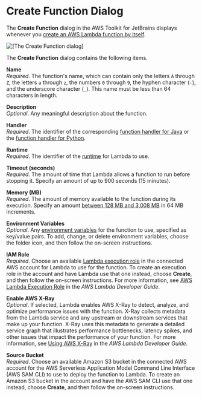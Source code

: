 # Create Function Dialog<a name="create-function-dialog"></a>

The **Create Function** dialog in the AWS Toolkit for JetBrains displays whenever you [create an AWS Lambda function by itself](key-tasks.md#key-tasks-lambda-create-standalone)\.

![\[The Create Function dialog\]](http://docs.aws.amazon.com/toolkit-for-jetbrains/latest/userguide/)

The **Create Function** dialog contains the following items\.

**Name**  
*Required*\. The function's name, which can contain only the letters `A` through `Z`, the letters `a` through `z`, the numbers `0` through `9`, the hyphen character \(`-`\), and the underscore character \(`_`\)\. This name must be less than 64 characters in length\. 

**Description**  
*Optional*\. Any meaningful description about the function\. 

**Handler**  
*Required*\. The identifier of the corresponding [function handler for Java](https://docs.aws.amazon.com/lambda/latest/dg/java-programming-model-handler-types.html) or the [function handler for Python](https://docs.aws.amazon.com/lambda/latest/dg/python-programming-model-handler-types.html)\. 

**Runtime**  
*Required*\. The identifier of the [runtime](https://docs.aws.amazon.com/lambda/latest/dg/lambda-runtimes.html) for Lambda to use\.

**Timeout \(seconds\)**  
*Required*\. The amount of time that Lambda allows a function to run before stopping it\. Specify an amount of up to 900 seconds \(15 minutes\)\.

**Memory \(MB\)**  
*Required*\. The amount of memory available to the function during its execution\. Specify an amount [between 128 MB and 3,008 MB](https://docs.aws.amazon.com/lambda/latest/dg/limits.html) in 64 MB increments\.

**Environment Variables**  
*Optional*\. Any [environment variables](https://docs.aws.amazon.com/lambda/latest/dg/env_variables.html) for the function to use, specified as key/value pairs\. To add, change, or delete environment variables, choose the folder icon, and then follow the on\-screen instructions\.

**IAM Role**  
*Required*\. Choose an available [Lambda execution role](https://docs.aws.amazon.com/lambda/latest/dg/lambda-intro-execution-role.html) in the connected AWS account for Lambda to use for the function\. To create an execution role in the account and have Lambda use that one instead, choose **Create**, and then follow the on\-screen instructions\. For more information, see [AWS Lambda Execution Role](https://docs.aws.amazon.com/lambda/latest/dg/lambda-intro-execution-role.html) in the *AWS Lambda Developer Guide*\.

**Enable AWS X\-Ray**  
*Optional*\. If selected, Lambda enables AWS X\-Ray to detect, analyze, and optimize performance issues with the function\. X\-Ray collects metadata from the Lambda service and any upstream or downstream services that make up your function\. X\-Ray uses this metadata to generate a detailed service graph that illustrates performance bottlenecks, latency spikes, and other issues that impact the performance of your function\. For more information, see [Using AWS X\-Ray](https://docs.aws.amazon.com/lambda/latest/dg/lambda-x-ray.html) in the *AWS Lambda Developer Guide*\.

**Source Bucket**  
*Required*\. Choose an available Amazon S3 bucket in the connected AWS account for the AWS Serverless Application Model Command Line Interface \(AWS SAM CLI\) to use to deploy the function to Lambda\. To create an Amazon S3 bucket in the account and have the AWS SAM CLI use that one instead, choose **Create**, and then follow the on\-screen instructions\.